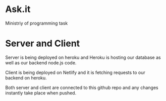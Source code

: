 # Ask.it
Ministriy of programming task

# Server and Client
Server is being deployed on heroku and Heroku 
is hosting our database as well as our backend node.js code. 

Client is being deployed on Netlify and it is fetching requests to
our backend on heroku.

Both server and client are connected to this github repo and any changes
instantly take place when pushed. 

